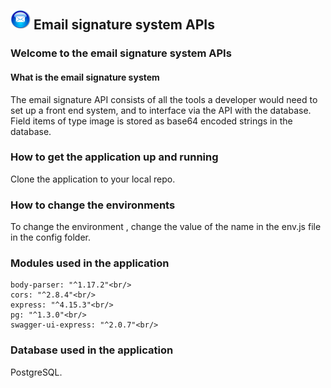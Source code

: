 
##  ![Email signature system](https://github.com/roachmanza/EmailSignature/blob/master/Api_Site/client/content/img/MailIcon32.png "Email signature system") Email signature system APIs

### Welcome to the email signature system APIs

#### What is the email signature system
The email signature API consists of all the tools a developer would need to set up a front end system, and to interface via the API with the database.<br/>
Field items of type image is stored as base64 encoded strings in the database.

### How to get the application up and running
Clone the application to your local repo.<br/>

### How to change the environments
To change the environment , change the value of the name in the env.js file in the config folder.<br/>

### Modules used in the application
    body-parser: "^1.17.2"<br/>
    cors: "^2.8.4"<br/>
    express: "^4.15.3"<br/>
    pg: "^1.3.0"<br/>
    swagger-ui-express: "^2.0.7"<br/>

### Database used in the application
PostgreSQL.<br/>














